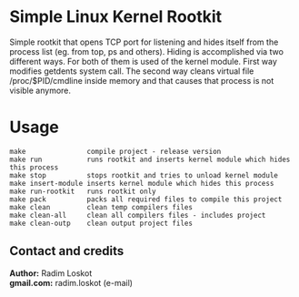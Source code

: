 Simple Linux Kernel Rootkit
==============

Simple rootkit that opens TCP port for listening and hides itself from the process list (eg. from top, ps and others). Hiding is accomplished via two different ways. For both of them is used of the kernel module. First way modifies getdents system call. The second way cleans virtual file /proc/$PID/cmdline inside memory and that causes that process is not visible anymore.

# Usage
```
make               compile project - release version
make run           runs rootkit and inserts kernel module which hides this process
make stop          stops rootkit and tries to unload kernel module
make insert-module inserts kernel module which hides this process
make run-rootkit   runs rootkit only
make pack          packs all required files to compile this project    
make clean         clean temp compilers files    
make clean-all     clean all compilers files - includes project    
make clean-outp    clean output project files
```

## Contact and credits
                             
**Author:**    Radim Loskot  
**gmail.com:** radim.loskot (e-mail)
